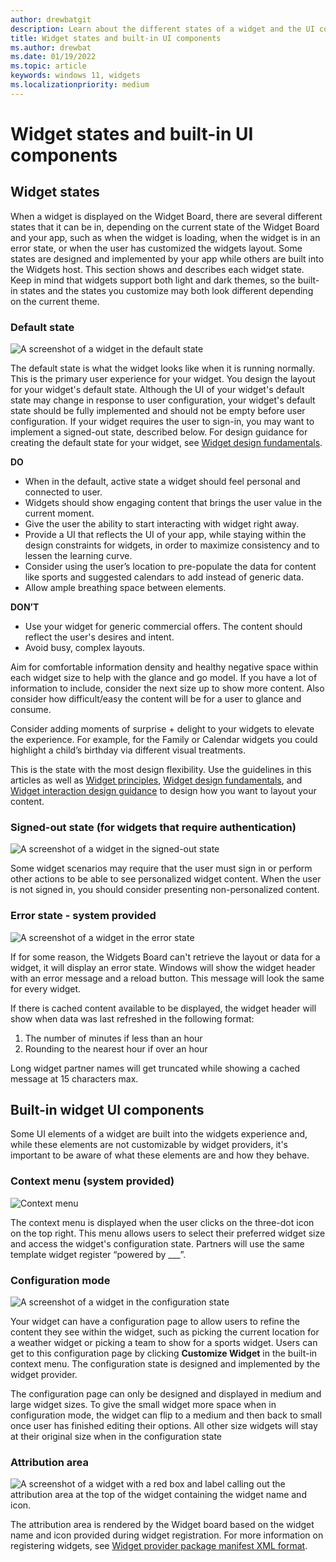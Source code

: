 ```yaml
---
author: drewbatgit
description: Learn about the different states of a widget and the UI components that are built into the Windows widgets experience.
title: Widget states and built-in UI components
ms.author: drewbat
ms.date: 01/19/2022
ms.topic: article
keywords: windows 11, widgets
ms.localizationpriority: medium
---
```


# Widget states and built-in UI components

## Widget states

When a widget is displayed on the Widget Board, there are several different states that it can be in, depending on the current state of the Widget Board and your app, such as when the widget is loading, when the widget is in an error state, or when the user has customized the widgets layout. Some states are designed and implemented by your app while others are built into the Widgets host. This section shows and describes each widget state. Keep in mind that widgets support both light and dark themes, so the built-in states and the states you customize may both look different depending on the current theme.

### Default state

![A screenshot of a widget in the default state](./images/widgets-default-state.png)

The default state is what the widget looks like when it is running normally. This is the primary user experience for your widget. You design the layout for your widget's default state. Although the UI of your widget's default state may change in response to user configuration, your widget's default state should be fully implemented and should not be empty before user configuration. If your widget requires the user to sign-in, you may want to implement a signed-out state, described below. For design guidance for creating the default state for your widget, see [Widget design fundamentals](widgets-design-fundamentals.md). 

**DO**

- When in the default, active state a widget should feel personal and connected to user.
- Widgets should show engaging content that brings the user value in the current moment.
- Give the user the ability to start interacting with widget right away.
- Provide a UI that reflects the UI of your app, while staying within the design constraints for widgets, in order to maximize consistency and to lessen the learning curve. 
- Consider using the user’s location to pre-populate the data for content like sports and suggested calendars to add instead of generic data.
- Allow ample breathing space between elements. 

**DON’T** 

- Use your widget for generic commercial offers. The content should reflect the user's desires and intent. 
- Avoid busy, complex layouts.

Aim for comfortable information density and healthy negative space within each widget size to help with the glance and go model. If you have a lot of information to include, consider the next size up to show more content. Also consider how difficult/easy the content will be for a user to glance and consume. 

Consider adding moments of surprise + delight to your widgets to elevate the experience. For example, for the Family or Calendar widgets you could highlight a child’s birthday via different visual treatments. 

This is the state with the most design flexibility. Use the guidelines in this articles as well as [Widget principles](index.md#widget-principles), [Widget design fundamentals](widgets-design-fundamentals.md), and [Widget interaction design guidance](widgets-interaction-design.md) to design how you want to layout your content.


### Signed-out state (for widgets that require authentication)

![A screenshot of a widget in the signed-out state](./images/widgets-signed-out-state.png)

Some widget scenarios may require that the user must sign in or perform other actions to be able to see personalized widget content. When the user is not signed in, you should consider presenting non-personalized content.

### Error state - system provided

![A screenshot of a widget in the error state](./images/widgets-error-state.png)

If for some reason, the Widgets Board can't retrieve the layout or data for a widget, it will display an error state. Windows will show the widget header with an error message and a reload button. This message will look the same for every widget.  

If there is cached content available to be displayed, the widget header will show when data was last refreshed in the following format:
1. The number of minutes if less than an hour  
1. Rounding to the nearest hour if over an hour 
 
Long widget partner names will get truncated while showing a cached message at 15 characters max.




## Built-in widget UI components

Some UI elements of a widget are built into the widgets experience and, while these elements are not customizable by widget providers, it's important to be aware of what these elements are and how they behave.

### Context menu (system provided)

![Context menu](./images/widgets-context-menu.png)

The context menu is displayed when the user clicks on the three-dot icon on the top right. This menu allows users to select their preferred widget size and access the widget's configuration state. Partners will use the same template widget register “powered by ___”. 

### Configuration mode 

![A screenshot of a widget in the configuration state](./images/widgets-configuration-state.png)

Your widget can have a configuration page to allow users to refine the content they see within the widget, such as picking the current location for a weather widget or picking a team to show for a sports widget. Users can get to this configuration page by clicking **Customize Widget** in the built-in context menu. The configuration state is designed and implemented by the widget provider.

The configuration page can only be designed and displayed in medium and large widget sizes. To give the small widget more space when in configuration mode, the widget can flip to a medium and then back to small once user has finished editing their options. All other size widgets will stay at their original size when in the configuration state


### Attribution area

![A screenshot of a widget with a red box and label calling out the attribution area at the top of the widget containing the widget name and icon.](./images/widgets-attribution.png)

The attribution area is rendered by the Widget board based on the widget name and icon provided during widget registration. For more information on registering widgets, see [Widget provider package manifest XML format](../../develop/widgets/widget-provider-manifest.md).




